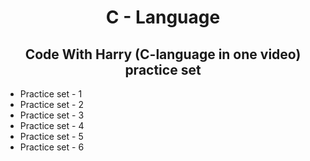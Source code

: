 <h1 style="text-align: center;">C - Language</h1>
<h2 style="text-align: center;"> Code With Harry (C-language  in one video) practice set</h2>
<ul>
    <li>Practice set - 1</li>
    <li>Practice set - 2</li>
    <li>Practice set - 3</li>
    <li>Practice set - 4</li>
    <li>Practice set - 5</li>
    <li>Practice set - 6</li>
</ul>